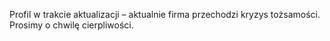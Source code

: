 Profil w trakcie aktualizacji – aktualnie firma przechodzi kryzys tożsamości. 
Prosimy o chwilę cierpliwości.
